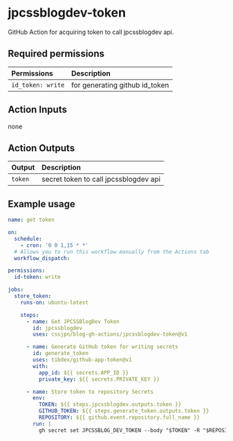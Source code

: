 # jpcssblogdev-token

GitHub Action for acquiring token to call jpcssblogdev api.

## Required permissions

| Permissions | Description |
|:-----  |:--------|
| `id_token: write`| for generating github id_token |

## Action Inputs

none

## Action Outputs

| Output | Description |
|:-----  |:--------|
| `token`| secret token to call jpcssblogdev api |

## Example usage

```yaml
name: get token

on:
  schedule:
    - cron: '0 0 1,15 * *'
  # Allows you to run this workflow manually from the Actions tab
  workflow_dispatch:

permissions:
  id-token: write

jobs:
  store_token:
    runs-on: ubuntu-latest

    steps:
      - name: Get JPCSSBlogDev Token
        id: jpcssblogdev
        uses: cssjpn/blog-gh-actions/jpcssblogdev-token@v1

      - name: Generate GitHub token for writing secrets
        id: generate_token
        uses: tibdex/github-app-token@v1
        with:
          app_id: ${{ secrets.APP_ID }}
          private_key: ${{ secrets.PRIVATE_KEY }}

      - name: Store token to repository Secrets
        env:
          TOKEN: ${{ steps.jpcssblogdev.outputs.token }}
          GITHUB_TOKEN: ${{ steps.generate_token.outputs.token }}
          REPOSITORY: ${{ github.event.repository.full_name }}
        run: |
          gh secret set JPCSSBLOG_DEV_TOKEN --body "$TOKEN" -R "$REPOSITORY"
```